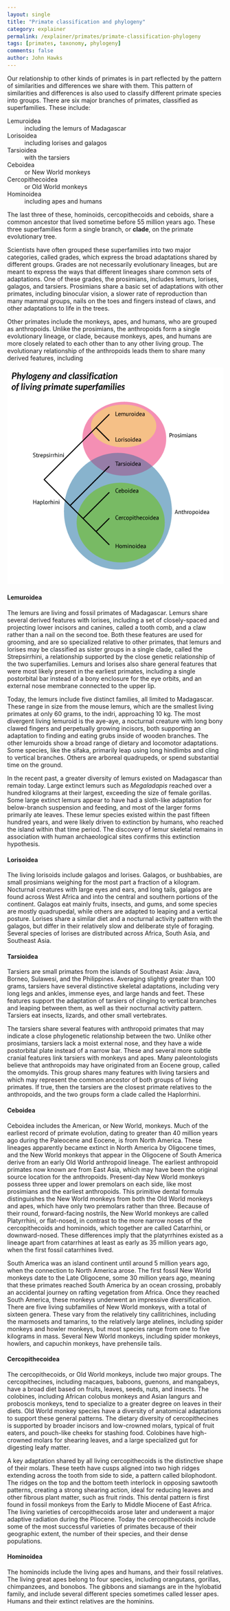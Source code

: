 ```yaml
---
layout: single 
title: "Primate classification and phylogeny" 
category: explainer
permalink: /explainer/primates/primate-classification-phylogeny
tags: [primates, taxonomy, phylogeny] 
comments: false 
author: John Hawks 
---
```




Our relationship to other kinds of primates is in part reflected by the pattern of similarities and differences we share with them. This pattern of similarities and differences is also used to classify different primate species into groups. There are six major branches of primates, classified as superfamilies. These include: 


<dl>
<dt>Lemuroidea</dt><dd> including the lemurs of Madagascar</dd> 
<dt>Lorisoidea</dt><dd> including lorises and galagos</dd>
<dt>Tarsioidea</dt><dd> with the tarsiers</dd>
<dt>Ceboidea</dt><dd> or New World monkeys</dd>
<dt>Cercopithecoidea</dt><dd> or Old World monkeys</dd> 
<dt>Hominoidea</dt><dd> including apes and humans</dd>
</dl>

The last three of these, hominoids, cercopithecoids and ceboids, share a common ancestor that lived sometime before 55 million years ago. These three superfamilies form a single branch, or <strong>clade</strong>, on the primate evolutionary tree. 

Scientists have often grouped these superfamilies into two major categories, called grades, which express the broad adaptations shared by different groups. Grades are not necessarily evolutionary lineages, but are meant to express the ways that different lineages share common sets of adaptations. One of these grades, the prosimians, includes lemurs, lorises, galagos, and tarsiers. Prosimians share a basic set of adaptations with other primates, including binocular vision, a slower rate of reproduction than many mammal groups, nails on the toes and fingers instead of claws, and other adaptations to life in the trees. 

Other primates include the monkeys, apes, and humans, who are grouped as anthropoids. Unlike the prosimians, the anthropoids form a single evolutionary lineage, or clade, because monkeys, apes, and humans are more closely related to each other than to any other living group. The evolutionary relationship of the anthropoids leads them to share many derived features, including 

<div class="middle-picture">
<img src="/graphics/primate-superfamily-phylogeny.png" alt="Classification and phylogeny of living primate superfamilies" />
</div>

<h4>Lemuroidea</h4>

The lemurs are living and fossil primates of Madagascar. Lemurs share several derived features with lorises, including a set of closely-spaced and projecting lower incisors and canines, called a tooth comb, and a claw rather than a nail on the second toe. Both these features are used for grooming, and are so specialized relative to other primates, that lemurs and lorises may be classified as sister groups in a single clade, called the Strepsirrhini, a relationship supported by the close genetic relationship of the two superfamilies. Lemurs and lorises also share general features that were most likely present in the earliest primates, including a single postorbital bar instead of a bony enclosure for the eye orbits, and an external nose membrane connected to the upper lip. 


Today, the lemurs include five distinct families, all limited to Madagascar. These range in size from the mouse lemurs, which are the smallest living primates at only 60 grams, to the indri, approaching 10 kg. The most divergent living lemuroid is the aye-aye, a nocturnal creature with long bony clawed fingers and perpetually growing incisors, both supporting an adaptation to finding and eating grubs inside of wooden branches. The other lemuroids show a broad range of dietary and locomotor adaptations. Some species, like the sifaka, primarily leap using long hindlimbs and cling to vertical branches. Others are arboreal quadrupeds, or spend substantial time on the ground. 

In the recent past, a greater diversity of lemurs existed on Madagascar than remain today. Large extinct lemurs such as <em>Megaladapis</em> reached over a hundred kilograms at their largest, exceeding the size of female gorillas. Some large extinct lemurs appear to have had a sloth-like adaptation for below-branch suspension and feeding, and most of the larger forms primarily ate leaves. These lemur species existed within the past fifteen hundred years, and were likely driven to extinction by humans, who reached the island within that time period. The discovery of lemur skeletal remains in association with human archaeological sites confirms this extinction hypothesis. 


<h4>Lorisoidea</h4>


The living lorisoids include galagos and lorises. Galagos, or bushbabies, are small prosimians weighing for the most part a fraction of a kilogram. Nocturnal creatures with large eyes and ears, and long tails, galagos are found across West Africa and into the central and southern portions of the continent. Galagos eat mainly fruits, insects, and gums, and some species are mostly quadrupedal, while others are adapted to leaping and a vertical posture. Lorises share a similar diet and a nocturnal activity pattern with the galagos, but differ in their relatively slow and deliberate style of foraging. Several species of lorises are distributed across Africa, South Asia, and Southeast Asia. 

<h4>Tarsioidea</h4>

Tarsiers are small primates from the islands of Southeast Asia: Java, Borneo, Sulawesi, and the Philippines. Averaging slightly greater than 100 grams, tarsiers have several distinctive skeletal adaptations, including very long legs and ankles, immense eyes, and large hands and feet. These features support the adaptation of tarsiers of clinging to vertical branches and leaping between them, as well as their nocturnal activity pattern. Tarsiers eat insects, lizards, and other small vertebrates. 


The tarsiers share several features with anthropoid primates that may indicate a close phylogenetic relationship between the two. Unlike other prosimians, tarsiers lack a moist external nose, and they have a wide postorbital plate instead of a narrow bar. These and several more subtle cranial features link tarsiers with monkeys and apes. Many paleontologists believe that anthropoids may have originated from an Eocene group, called the omomyids. This group shares many features with living tarsiers and which may represent the common ancestor of both groups of living primates. If true, then the tarsiers are the closest primate relatives to the anthropoids, and the two groups form a clade called the Haplorrhini. 

<h4>Ceboidea</h4>

Ceboidea includes the American, or New World, monkeys. Much of the earliest record of primate evolution, dating to greater than 40 million years ago during the Paleocene and Eocene, is from North America. These lineages apparently became extinct in North America by Oligocene times, and the New World monkeys that appear in the Oligocene of South America derive from an early Old World anthropoid lineage. The earliest anthropoid primates now known are from East Asia, which may have been the original source location for the anthropoids. Present-day New World monkeys possess three upper and lower premolars on each side, like most prosimians and the earliest anthropoids. This primitive dental formula distinguishes the New World monkeys from both the Old World monkeys and apes, which have only two premolars rather than three. Because of their round, forward-facing nostrils, the New World monkeys are called Platyrrhini, or flat-nosed, in contrast to the more narrow noses of the cercopithecoids and hominoids, which together are called Catarrhini, or downward-nosed. These differences imply that the platyrrhines existed as a lineage apart from catarrhines at least as early as 35 million years ago, when the first fossil catarrhines lived. 


South America was an island continent until around 5 million years ago, when the connection to North America arose. The first fossil New World monkeys date to the Late Oligocene, some 30 million years ago, meaning that these primates reached South America by an ocean crossing, probably an accidental journey on rafting vegetation from Africa. Once they reached South America, these monkeys underwent an impressive diversification. There are five living subfamilies of New World monkeys, with a total of sixteen genera. These vary from the relatively tiny callitrichines, including the marmosets and tamarins, to the relatively large atelines, including spider monkeys and howler monkeys, but most species range from one to five kilograms in mass. Several New World monkeys, including spider monkeys, howlers, and capuchin monkeys, have prehensile tails. 


<h4>Cercopithecoidea</h4>

The cercopithecoids, or Old World monkeys, include two major groups. The cercopithecines, including macaques, baboons, guenons, and mangabeys, have a broad diet based on fruits, leaves, seeds, nuts, and insects. The colobines, including African colobus monkeys and Asian langurs and proboscis monkeys, tend to specialize to a greater degree on leaves in their diets. Old World monkey species have a diversity of anatomical adaptations to support these general patterns. The dietary diversity of cercopithecines is supported by broader incisors and low-crowned molars, typical of fruit eaters, and pouch-like cheeks for stashing food. Colobines have high-crowned molars for shearing leaves, and a large specialized gut for digesting leafy matter. 



A key adaptation shared by all living cercopithecoids is the distinctive shape of their molars. These teeth have cusps aligned into two high ridges extending across the tooth from side to side, a pattern called bilophodont. The ridges on the top and the bottom teeth interlock in opposing sawtooth patterns, creating a strong shearing action, ideal for reducing leaves and other fibrous plant matter, such as fruit rinds. This dental pattern is first found in fossil monkeys from the Early to Middle Miocene of East Africa. The living varieties of cercopithecoids arose later and underwent a major adaptive radiation during the Pliocene. Today the cercopithecoids include some of the most successful varieties of primates because of their geographic extent, the number of their species, and their dense populations. 

<h4>Hominoidea</h4>

The hominoids include the living apes and humans, and their fossil relatives. The living great apes belong to four species, including orangutans, gorillas, chimpanzees, and bonobos. The gibbons and siamangs are in the hylobatid family, and include several different species sometimes called lesser apes. Humans and their extinct relatives are the hominins. 

